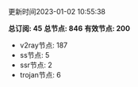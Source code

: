 更新时间2023-01-02 10:55:38

**总订阅: 45**
**总节点: 846**
**有效节点: 200**
- v2ray节点: 187
- ss节点: 5
- ssr节点: 2
- trojan节点: 6
